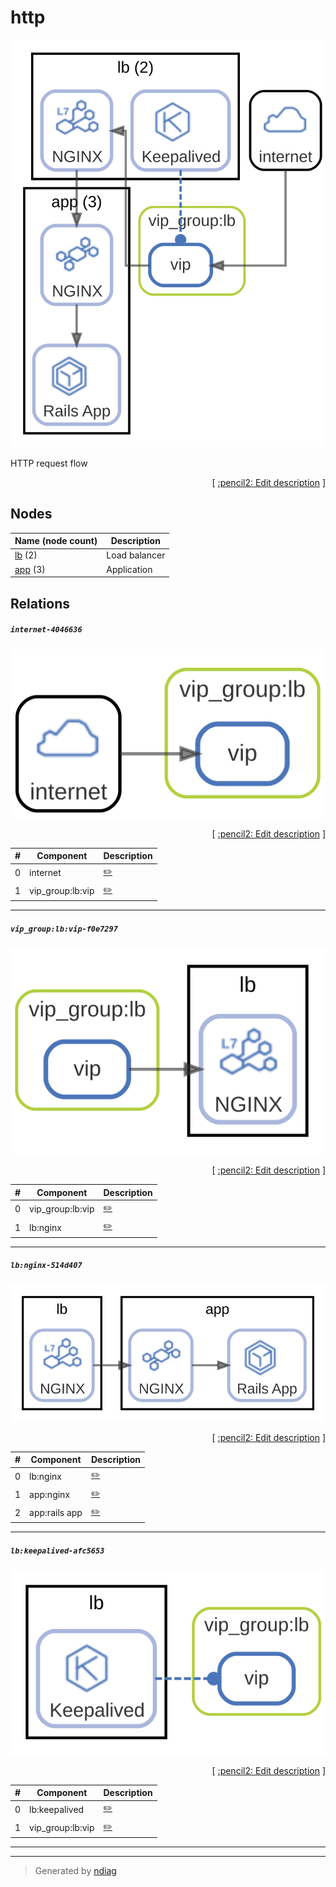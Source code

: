 # http

![view](label-http.svg)

HTTP request flow


<p align="right">
  [ <a href="../input/ndiag.descriptions/_label-http.md">:pencil2: Edit description</a> ]
</p>

## Nodes

| Name (node count) | Description |
| --- | --- |
| [lb](node-lb.md) (2) | Load balancer |
| [app](node-app.md) (3) | Application |

## Relations

##### `internet-4046636`

![relation](relation-internet-4046636.svg)


<p align="right">
  [ <a href="../input/ndiag.descriptions/_relation-internet-4046636.md">:pencil2: Edit description</a> ]
</p>

| # | Component | Description |
| --- | --- | --- |
| 0 | internet |  <a href="../input/ndiag.descriptions/_component-internet.md">:pencil2:</a> |
| 1 | vip_group:lb:vip |  <a href="../input/ndiag.descriptions/_component-vip_group_lb_vip.md">:pencil2:</a> |

---

##### `vip_group:lb:vip-f0e7297`

![relation](relation-vip_group_lb_vip-f0e7297.svg)


<p align="right">
  [ <a href="../input/ndiag.descriptions/_relation-vip_group_lb_vip-f0e7297.md">:pencil2: Edit description</a> ]
</p>

| # | Component | Description |
| --- | --- | --- |
| 0 | vip_group:lb:vip |  <a href="../input/ndiag.descriptions/_component-vip_group_lb_vip.md">:pencil2:</a> |
| 1 | lb:nginx |  <a href="../input/ndiag.descriptions/_component-lb_nginx.md">:pencil2:</a> |

---

##### `lb:nginx-514d407`

![relation](relation-lb_nginx-514d407.svg)


<p align="right">
  [ <a href="../input/ndiag.descriptions/_relation-lb_nginx-514d407.md">:pencil2: Edit description</a> ]
</p>

| # | Component | Description |
| --- | --- | --- |
| 0 | lb:nginx |  <a href="../input/ndiag.descriptions/_component-lb_nginx.md">:pencil2:</a> |
| 1 | app:nginx |  <a href="../input/ndiag.descriptions/_component-app_nginx.md">:pencil2:</a> |
| 2 | app:rails app |  <a href="../input/ndiag.descriptions/_component-app_rails_app.md">:pencil2:</a> |

---

##### `lb:keepalived-afc5653`

![relation](relation-lb_keepalived-afc5653.svg)


<p align="right">
  [ <a href="../input/ndiag.descriptions/_relation-lb_keepalived-afc5653.md">:pencil2: Edit description</a> ]
</p>

| # | Component | Description |
| --- | --- | --- |
| 0 | lb:keepalived |  <a href="../input/ndiag.descriptions/_component-lb_keepalived.md">:pencil2:</a> |
| 1 | vip_group:lb:vip |  <a href="../input/ndiag.descriptions/_component-vip_group_lb_vip.md">:pencil2:</a> |

---
---

> Generated by [ndiag](https://github.com/k1LoW/ndiag)
